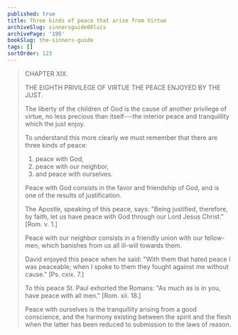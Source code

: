 ```yaml
---
published: true
title: Three kinds of peace that arise from Virtue
archiveSlug: sinnersguide00luis
archivePage: '195'
bookSlug: the-sinners-guide
tags: []
sortOrder: 123
---
```


> CHAPTER XIX.
>
> THE EIGHTH PRIVILEGE OF VIRTUE THE PEACE ENJOYED BY THE JUST.
>
> The liberty of the children of God is the cause of another privilege of virtue, no less precious than itself---the interior peace and tranquillity which the just enjoy.
>
> To understand this more clearly we must remember that there are three kinds of peace:
>
> 1. peace with God,
> 2. peace with our neighbor,
> 3. and peace with ourselves.
>
> Peace with God consists in the favor and friendship of God, and is one of the results of justification.
>
> The Apostle, speaking of this peace, says: "Being justified, therefore, by faith, let us have peace with God through our Lord Jesus Christ." [Rom. v. 1.]
>
> Peace with our neighbor consists in a friendly union with our fellow-men, which banishes from us all ill-will towards them.
>
> David enjoyed this peace when he said: "With them that hated peace I was peaceable; when I spoke to them they fought against me without cause." [Ps. cxix. 7.]
>
> To this peace St. Paul exhorted the Romans: "As much as is in you, have peace with all men." [Rom. xii. 18.]
>
> Peace with ourselves is the tranquillity arising from a good conscience, and the harmony existing between the spirit and the flesh when the latter has been reduced to submission to the laws of reason.
